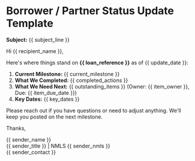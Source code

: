 <!-- Powered by BMAD™ Core -->

# Borrower / Partner Status Update Template

**Subject:** {{ subject_line }}

Hi {{ recipient_name }},

Here's where things stand on **{{ loan_reference }}** as of {{ update_date }}:

1. **Current Milestone:** {{ current_milestone }}
2. **What We Completed:** {{ completed_actions }}
3. **What We Need Next:** {{ outstanding_items }} (Owner: {{ item_owner }}, Due: {{ item_due_date }})
4. **Key Dates:** {{ key_dates }}

Please reach out if you have questions or need to adjust anything. We'll keep you posted on the next milestone.

Thanks,

{{ sender_name }}  
{{ sender_title }} | NMLS {{ sender_nmls }}  
{{ sender_contact }}

